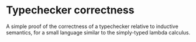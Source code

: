 # Typechecker correctness

A simple proof of the correctness of a typechecker relative to inductive semantics, for a small language similar to the simply-typed lambda calculus.